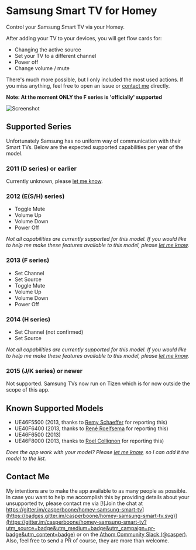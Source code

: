 # Samsung Smart TV for Homey

Control your Samsung Smart TV via your Homey.

After adding your TV to your devices, you will get flow cards for:
* Changing the active source
* Set your TV to a different channel
* Power off
* Change volume / mute

There's much more possible, but I only included the most used actions. If you miss anything, feel free to open an issue or [contact me](#contact-me) directly.

**Note: At the moment ONLY the F series is 'officially' supported**

![Screenshot](https://raw.githubusercontent.com/casperboone/homey-samsung-smart-tv/master/assets/screenshot.png "Screenshot")

## Supported Series
Unfortunately Samsung has no uniform way of communication with their Smart TVs. Below are the expected supported capabilities per year of the model.

### 2011 (D series) or earlier
Currently unknown, please [let me know](#contact-me).

### 2012 (E(S/H) series)
* Toggle Mute
* Volume Up
* Volume Down
* Power Off

_Not all capabilities are currently supported for this model. If you would like to help me make these features available to this model, please [let me know](#contact-me)._

### 2013 (F series)
* Set Channel
* Set Source
* Toggle Mute
* Volume Up
* Volume Down
* Power Off

### 2014 (H series)
* Set Channel (not confirmed)
* Set Source

_Not all capabilities are currently supported for this model. If you would like to help me make these features available to this model, please [let me know](#contact-me)._

### 2015 (J/K series) or newer
Not supported. Samsung TVs now run on Tizen which is for now outside the scope of this app.

## Known Supported Models
* UE46F5500 (2013, thanks to [Remy Schaeffer](https://athomcommunity.slack.com/team/reemster) for reporting this)
* UE40F6400 (2013, thanks to [René Roelfsema](https://athomcommunity.slack.com/team/roelfsre) for reporting this)
* UE46F6500 (2013)
* UE46F8000 (2013, thanks to [Roel Collignon](https://athomcommunity.slack.com/team/colligro) for reporting this)

_Does the app work with your model? Please [let me know](#contact-me), so I can add it the model to the list._

## Contact Me
My intentions are to make the app available to as many people as possible.
In case you want to help me accomplish this by providing details about your unsupported tv, please contact me via [![Join the chat at https://gitter.im/casperboone/homey-samsung-smart-tv](https://badges.gitter.im/casperboone/homey-samsung-smart-tv.svg)](https://gitter.im/casperboone/homey-samsung-smart-tv?utm_source=badge&utm_medium=badge&utm_campaign=pr-badge&utm_content=badge) or on the
[Athom Community Slack (@casper)](https://athomcommunity.slack.com/messages/@casper).
Also, feel free to send a PR of course, they are more than welcome.
